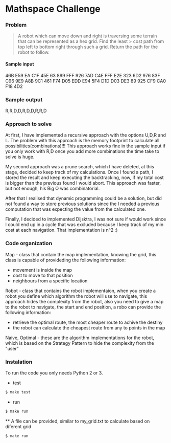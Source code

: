 # Mathspace Challenge
### Problem
> A robot which can move down and right is traversing some terrain that can be represented as a hex grid. Find the least > cost path from top left to bottom right through such a grid. Return the path for the robot to follow.

#### Sample input
46B E59 EA C1F 45E 63
899 FFF 926 7AD C4E FFF
E2E 323 6D2 976 83F C96
9E9 A8B 9C1 461 F74 D05
EDD E94 5F4 D1D D03 DE3
89 925 CF9 CA0 F18 4D2

### Sample output
R,R,D,D,R,D,D,R,R,D

### Approach to solve

At first, I have implemented a recursive approach with the options U,D,R and L. The problem with this approach is the memory footprint to calculate all possibilities(combinations)!!! This approach works fine in the sample input if you only work with R,D once you add more combinations the time take to solve is huge.

My second approach was a prune search, which I have deleted, at this stage, decided to keep track of my calculations. Once I found a path, I stored the result and keep executing the backtracking, now, if my total cost is bigger than the previous found I would abort. This approach was faster, but not enough, his Big O was combinatorial.

After that I realised that dynamic programming could be a solution, but did not found a way to store previous solutions since the I needed a previous computation that was expecting the value from the calculated one.

Finally, I decided to implemented Dijsktra, I was not sure if would work since I could end up in a cycle that was excluded because I keep track of my min cost at each navigation. That implementation is n^2 :)

### Code organization
Map - class that contain the map implementation, knowing the grid, this class is capable of provideding the following information:
 - movement is inside the map
 - cost to move to that position
 - neighbours from a specific location

Robot - class that contains the robot implementaion, when you create a robot you define which algorithm the robot will use to navigate, this approach hides the complexity from the robot, also you need to give a map to the robot to navigate, the start and end position, a robo can provide the following information:
 - retrieve the optimal route, the most cheaper route to achive the destiny
 - the robot can calculate the cheapest route from any to points in the map

Naive, Optimal - these are the algorithm implementations for the robot, which is based on the Strategy Pattern to hide the complexity from the "user"

### Instalation
To run the code you only needs Python 2 or 3.
  - test
```sh
$ make test
```
 - run
```sh
$ make run
```
** A file can be provided, similar to my_grid.txt to calculate based on diferent grid
```sh
$ make run
``` 

 


